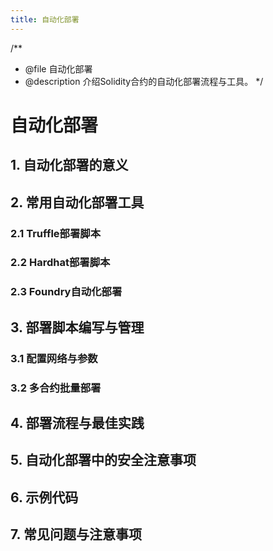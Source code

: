 ```yaml
---
title: 自动化部署
---
```


/**
 * @file 自动化部署
 * @description 介绍Solidity合约的自动化部署流程与工具。
 */

# 自动化部署

## 1. 自动化部署的意义

## 2. 常用自动化部署工具

### 2.1 Truffle部署脚本

### 2.2 Hardhat部署脚本

### 2.3 Foundry自动化部署

## 3. 部署脚本编写与管理

### 3.1 配置网络与参数

### 3.2 多合约批量部署

## 4. 部署流程与最佳实践

## 5. 自动化部署中的安全注意事项

## 6. 示例代码

## 7. 常见问题与注意事项 